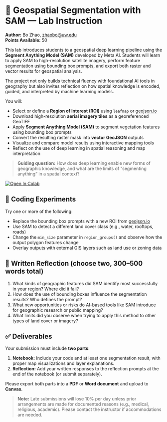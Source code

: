 # 🌱 Geospatial Segmentation with SAM — Lab Instruction

**Author:** Bo Zhao, [zhaobo@uw.edu](mailto:zhaobo@uw.edu)  
**Points Available:** 50

This lab introduces students to a geospatial deep learning pipeline using the **Segment Anything Model (SAM)** developed by Meta AI. Students will learn to apply SAM to high-resolution satellite imagery, perform feature segmentation using bounding box prompts, and export both raster and vector results for geospatial analysis.

The project not only builds technical fluency with foundational AI tools in geography but also invites reflection on how spatial knowledge is encoded, guided, and interpreted by machine learning models.

You will:

- Select or define a **Region of Interest (ROI)** using `leafmap` or [geojson.io](https://geojson.io)  
- Download high-resolution **aerial imagery tiles** as a georeferenced GeoTIFF  
- Apply **Segment Anything Model (SAM)** to segment vegetation features using bounding box prompts  
- Convert the resulting raster mask into **vector GeoJSON** outputs  
- Visualize and compare model results using interactive mapping tools  
- Reflect on the use of deep learning in spatial reasoning and map interpretation

> **Guiding question:** How does deep learning enable new forms of geographic knowledge, and what are the limits of “segmenting anything” in a spatial context?

[![Open In Colab](https://colab.research.google.com/assets/colab-badge.svg)](https://colab.research.google.com/github/your_org_here/your_lab_notebook_here.ipynb)

## 🧪 Coding Experiments

Try one or more of the following:

- Replace the bounding box prompts with a new ROI from [geojson.io](https://geojson.io)  
- Use SAM to detect a different land cover class (e.g., water, rooftops, roads)  
- Change the `min_size` parameter in `region_groups()` and observe how the output polygon features change  
- Overlay outputs with external GIS layers such as land use or zoning data

## 🧠 Written Reflection (choose two, 300–500 words total)

1. What kinds of geographic features did SAM identify most successfully in your region? Where did it fail?
2. How does the use of bounding boxes influence the segmentation results? Who defines the prompt?
3. What new opportunities or risks do AI-based tools like SAM introduce for geographic research or public mapping?
4. What limits did you observe when trying to apply this method to other types of land cover or imagery?


## ✅ Deliverables

Your submission must include **two parts**:

1. **Notebook:** Include your code and at least one segmentation result, with proper map visualizations and layer explanations.
2. **Reflection:** Add your written responses to the reflection prompts at the end of the notebook (or submit separately).

Please export both parts into a **PDF** or **Word document** and upload to **Canvas**.

> **Note:** Late submissions will lose 10% per day unless prior arrangements are made for documented reasons (e.g., medical, religious, academic). Please contact the instructor if accommodations are needed.
